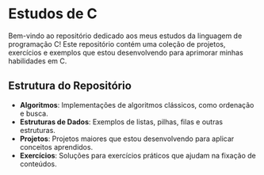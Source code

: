 # Estudos de C

Bem-vindo ao repositório dedicado aos meus estudos da linguagem de programação C! Este repositório contém uma coleção de projetos, exercícios e exemplos que estou desenvolvendo para aprimorar minhas habilidades em C.

## Estrutura do Repositório

- **Algoritmos**: Implementações de algoritmos clássicos, como ordenação e busca.
- **Estruturas de Dados**: Exemplos de listas, pilhas, filas e outras estruturas.
- **Projetos**: Projetos maiores que estou desenvolvendo para aplicar conceitos aprendidos.
- **Exercícios**: Soluções para exercícios práticos que ajudam na fixação de conteúdos.
